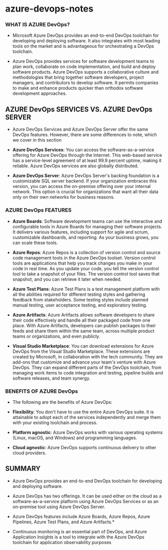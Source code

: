 # azure-devops-notes


### WHAT IS AZURE DevOps?
* Microsoft Azure DevOps provides an end-to-end DevOps toolchain for developing and deploying software. It also integrates with most leading tools on the market and is advantageous for orchestrating a DevOps toolchain.

* Azure DevOps provides services for software development teams to plan work, collaborate on code implementation, and build and deploy software products. Azure DevOps supports a collaborative culture and methodologies that bring together software developers, project managers, and contributors to develop software. It permits companies to make and enhance products quicker than orthodox software development approaches.

## AZURE DevOps SERVICES VS. AZURE DevOps SERVER

* Azure DevOps Services and Azure DevOps Server offer the same DevOps features. However, there are some differences to note, which we cover in this section

* __Azure DevOps Services__: You can access the software-as-a-service offering for Azure DevOps through the Internet. This web-based service has a service-level agreement of at least 99.9 percent uptime, making it reliable. Azure DevOps services are also globally distributed.

* __Azure DevOps Server__: Azure DevOps Server's backing foundation is a customizable SQL server backend. If your organization embraces this version, you can access the on-premise offering over your internal network. This option is crucial for organizations that want all their data only on their own networks for business reasons.

### AZURE DevOps FEATURES

* __Azure Boards__: Software development teams can use the interactive and configurable tools in Azure Boards for managing their software projects. It delivers various features, including support for agile and scrum, customizable dashboards, and reporting. As your business grows, you can scale these tools.

* __Azure Repos__: Azure Repos is a collection of version control and source code management tools in the Azure DevOps toolset. Version control tools are applications that help you track changes you make in your code in real time. As you update your code, you tell the version control tool to take a snapshot of your files. The version control tool saves that snapshot, and you can retrieve it later when needed.

* __Azure Test Plans__: Azure Test Plans is a test management platform with all the abilities required for different testing styles and gathering feedback from stakeholders. Some testing styles include planned manual testing, user acceptance testing, and exploratory testing.
* __Azure Artifacts__: Azure Artifacts allows software developers to share their code effectively and handle all their packaged code from one place. With Azure Artifacts, developers can publish packages to their feeds and share them within the same team, across multiple product teams or organizations, and even publicly.
* __Visual Studio Marketplace__: You can download extensions for Azure DevOps from the Visual Studio Marketplace. These extensions are created by Microsoft, in collaboration with the tech community. They are add-ons that customize and advance your team's venture with Azure DevOps. They can expand different parts of the DevOps toolchain, from managing work items to code integration and testing, pipeline builds and software releases, and team synergy.

### BENEFITS OF AZURE DevOps
* The following are the benefits of Azure DevOps:

* __Flexibility__: You don't have to use the entire Azure DevOps suite. It is attainable to adopt each of the services independently and merge them with your existing toolchain and process.
* __Platform agnostic__: Azure DevOps works with various operating systems (Linux, macOS, and Windows) and programming languages.
* __Cloud agnostic__: Azure DevOps supports continuous delivery to other cloud providers.

## SUMMARY

* Azure DevOps provides an end-to-end DevOps toolchain for developing and deploying software.

* Azure DevOps has two offerings. It can be used either on the cloud as a software-as-a-service platform using Azure DevOps Services or as an on-premise tool using Azure DevOps Server.
* Azure DevOps features include Azure Boards, Azure Repos, Azure Pipelines, Azure Test Plans, and Azure Artifacts.*
* Continuous monitoring is an essential part of DevOps, and Azure Application Insights is a tool to integrate with the Azure DevOps toolchain for application observability purposes
